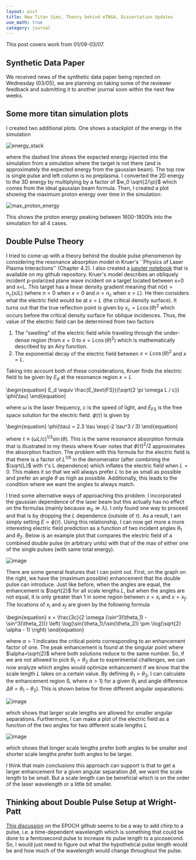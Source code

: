 ```yaml
---
layout: post
title: New Titan Sims, Theory behind eTNSA, Dissertation Updates
use_math: true
category: journal
---
```


This post covers work from 01/09-03/07. 

## Synthetic Data Paper

We received news of the synthetic data paper being rejected on Wednesday (03/05), we are planning on taking some of the reviewer feedback and submitting it to another journal soon within the next few weeks. 

## Some more titan simulation plots 

I created two additional plots. One shows a stackplot of the energy in the simulation 

![energy_stack](https://github.com/user-attachments/assets/826943c1-7ce5-4ed9-be63-30ceaab8fc2d)

where the dashed line shows the expected energy injected into the simulation from a simulation where the target is not there (and is approximately the expected energy from the gaussian beam). The top row is single pulse and left column is no preplasma. I converted the 2D energy to the 3D energy by multiplying by a factor of $w_0 \sqrt{2/\pi}$ which comes from the ideal gaussian beam formula. Then, I created a plot showing the maximum proton energy over time in the simulation: 

![max_proton_energy](https://github.com/user-attachments/assets/08520415-7979-4fd7-8aec-c4e8871f69db)

This shows the proton energy peaking between 1600-1800fs into the simulation for all 4 cases. 

## Double Pulse Theory
I tried to come up with a theory behind the double pulse phenomenon by considering the resonance absorption model in Kruer's ``Physics of Laser Plasma Interactions'' (Chapter 4.2). I also created a [jupyter notebook](https://github.com/ronak-n-desai/ronak-n-desai.github.io/blob/master/journal/notebooks/kruer_enhancement.ipynb) that is available on my github repository. Kruer's model describes an obliquely incident p-polarized plane wave incident on a target located between x=0 and x=L. This target has a linear density gradient meaning that $n(x) = n_c (x/L)$ (where $n = 0$ when $x < 0$ and $n=n_c$ when $x > L$). He then considers what the electric field would be at $x = L$ (the critical density surface). It turns out that the true reflection point is given by $x_c = L \cos(\theta)^2$ which occurs before the critical density surface for oblique incidences. Thus, the value of the electric field can be determined from two factors

1. The "swelling" of the electric field while traveling through the under-dense region (from $x=0$ to $x=L \cos(\theta)^2$) which is mathematically described by an Airy function.
2. The exponential decay of the electric field between $x=L \cos(\theta)^2$ and $x=L$. 

Taking into account both of these considerations, Kruer finds the electric field to be given by $E_d$ at the resonance region $x=L$

\begin{equation}
  E_d \equiv \frac{E_\text{FS}}{\sqrt{2 \pi \omega L / c}} \phi(\tau)
\end{equation}

where $\omega$ is the laser frequency, $c$ is the speed of light, and $E_\text{FS}$ is the free space solution for the electric field. $\phi(\tau)$ is given by

\begin{equation}
\phi(\tau) = 2.3 \tau \exp(-2 \tau^3 / 3)
\end{equation}

where $\tau \equiv (\omega L / c)^{1/3} \sin(\theta)$. This is the same resonance absorption formula that is illustrated in my thesis where Kruer notes that $\phi(\tau)^2 / 2$ approximates the absorption fraction. The problem with this formula for the electric field is that there is a factor of $L^{1/6}$ in the denomenator (after combining the $\sqrt{L}$ with $\tau$'s L dependence) which inflates the electric field when $L=0$. This makes it so that we will always prefer $L$ to be as small as possible and prefer an angle $\theta$ as high as possible. Additionally, this leads to the condition where we want the angles to always match.

I tried some alternative ways of approaching this problem: I incorporated the gaussian dependence of the laser beam but this actually has no effect on the formulas (mainly because $w_0 \gg \lambda$). I only found one way to proceed and that is by dropping the $L$ dependence (outside of $\tau$). As a result, I am simply setting $E \propto \phi(\tau)$. Using this relationship, I can now get more a more interesting electric field prediction as a function of two incident angles $\theta_1$ and $\theta_2$. Below is an example plot that compares the electric field of a combined double pulse (in arbitrary units) with that of the max of either one of the single pulses (with same total energy). 

![image](https://github.com/user-attachments/assets/67a5f0ab-d8a2-4109-a8bf-1d4f60621add)

There are some general features that I can point out. First, on the graph on the right, we have the (maximum possible) enhancement that the double pulse can introduce. Just like before, when the angles are equal, the enhancement is $\sqrt{2}$ for all scale lengths $L$, but when the angles are not equal, it is only greater than 1 in some region between $x=x_i$ and $x=x_f$. The locations of $x_i$ and $x_f$ are given by the following formula

\begin{equation}
  x = \frac{3c}{2 \omega (\sin^3(\theta_1) - \sin^3(\theta_2))} \left( \log(\sin(\theta_1)/\sin(\theta_2)) \pm \log(\sqrt{2} \alpha - 1) \right)
\end{equation}

where $\alpha = 1$ indicates the critical points corresponding to an enhancement factor of one. The peak enhancement is found at the singular point where $\alpha=\sqrt{2}$ where both solutions reduce to the same number. So, if we are not allowed to pick $\theta_1 = \theta_2$ due to experimental challenges, we can now analyze which angles would optimize enhancement if we know that the scale length $L$ takes on a certain value. By defining $\theta_1 > \theta_2$, I can calculate the enhancement region (L where $\alpha > 1$) for a given $\theta_1$ and angle difference $\Delta \theta = \theta_1 - \theta_2$). This is shown below for three different angular separations: 

![image](https://github.com/user-attachments/assets/4d875bed-4b7e-4c6d-8220-0c1454b88306)

which shows that larger scale lengths are allowed for smaller angular separations. Furthermore, I can make a plot of the electric field as a function of the two angles for two different scale lengths $L$

![image](https://github.com/user-attachments/assets/19aa3586-71bb-40b0-850f-61ce8ad1c401)

which shows that longer scale lengths prefer both angles to  be smaller and shorter scale lengths prefer both angles to be larger. 

I think that main conclusions this approach can support is that to get a larger enhancement for a given angular separation $\Delta \theta$, we want the scale length to be small. But a scale length can be beneficial which is on the order of the laser wavelength or a little bit smaller.  

## Thinking about Double Pulse Setup at Wright-Patt

[This discussion](https://github.com/Warwick-Plasma/epoch/discussions/607) on the EPOCH github seems to be a way to add chirp to a pulse, i.e. a time-dependent wavelength which is something that could be done to a femtosecond pulse to increase its pulse length to a picosecond. So, I would just need to figure out what the hypothetical pulse length would be and how much of the wavelength would change throughout the pulse.

